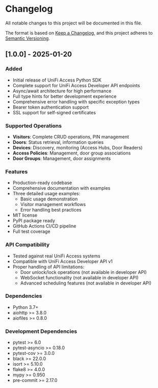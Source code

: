 # Changelog

All notable changes to this project will be documented in this file.

The format is based on [Keep a Changelog](https://keepachangelog.com/en/1.0.0/),
and this project adheres to [Semantic Versioning](https://semver.org/spec/v2.0.0.html).

## [1.0.0] - 2025-01-20

### Added
- Initial release of UniFi Access Python SDK
- Complete support for UniFi Access Developer API endpoints
- Async/await architecture for high performance
- Full type hints for better development experience
- Comprehensive error handling with specific exception types
- Bearer token authentication support
- SSL support for self-signed certificates

### Supported Operations
- **Visitors**: Complete CRUD operations, PIN management
- **Doors**: Status retrieval, information queries
- **Devices**: Discovery, monitoring (Access Hubs, Door Readers)
- **Access Policies**: Management, door group associations
- **Door Groups**: Management, door assignments

### Features
- Production-ready codebase
- Comprehensive documentation with examples
- Three detailed usage examples:
  - Basic usage demonstration
  - Visitor management workflows
  - Error handling best practices
- MIT license
- PyPI package ready
- GitHub Actions CI/CD pipeline
- Full test coverage

### API Compatibility
- Tested against real UniFi Access systems
- Compatible with UniFi Access Developer API v1
- Proper handling of API limitations:
  - Door unlock/lock operations (not available in developer API)
  - WebSocket functionality (not available in developer API)
  - Advanced scheduling features (not available in developer API)

### Dependencies
- Python 3.7+
- aiohttp >= 3.8.0
- aiofiles >= 0.8.0

### Development Dependencies
- pytest >= 6.0
- pytest-asyncio >= 0.18.0
- pytest-cov >= 3.0.0
- black >= 22.0.0
- isort >= 5.10.0
- flake8 >= 4.0.0
- mypy >= 0.950
- pre-commit >= 2.17.0